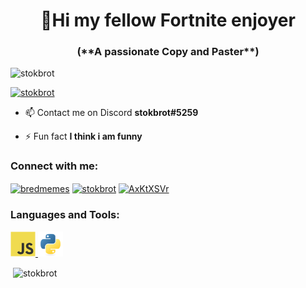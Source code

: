 <h1 align="center">👋Hi my fellow Fortnite enjoyer</h1>
<h3 align="center">(**A passionate Copy and Paster**)</h3>

<p align="left"> <img src="https://komarev.com/ghpvc/?username=stokbrot&label=Profile%20views&color=0e75b6&style=flat" alt="stokbrot" /> </p>

<p align="left"> <a href="https://github.com/ryo-ma/github-profile-trophy"><img src="https://github-profile-trophy.vercel.app/?username=stokbrot" alt="stokbrot" /></a> </p>

- 📫 Contact me on Discord **stokbrot#5259**

- ⚡ Fun fact **I think i am funny**

<h3 align="left">Connect with me:</h3>
<p align="left">
<a href="https://instagram.com/bredmemes" target="blank"><img align="center" src="https://raw.githubusercontent.com/rahuldkjain/github-profile-readme-generator/master/src/images/icons/Social/instagram.svg" alt="bredmemes" height="30" width="40" /></a>
<a href="https://www.youtube.com/c/stokbrot" target="blank"><img align="center" src="https://raw.githubusercontent.com/rahuldkjain/github-profile-readme-generator/master/src/images/icons/Social/youtube.svg" alt="stokbrot" height="30" width="40" /></a>
<a href="https://discord.gg/AxKtXSVr" target="blank"><img align="center" src="https://raw.githubusercontent.com/rahuldkjain/github-profile-readme-generator/master/src/images/icons/Social/discord.svg" alt="AxKtXSVr" height="30" width="40" /></a>
</p>

<h3 align="left">Languages and Tools:</h3>
<p align="left"> <a href="https://developer.mozilla.org/en-US/docs/Web/JavaScript" target="_blank" rel="noreferrer"> <img src="https://raw.githubusercontent.com/devicons/devicon/master/icons/javascript/javascript-original.svg" alt="javascript" width="40" height="40"/> </a> <a href="https://www.python.org" target="_blank" rel="noreferrer"> <img src="https://raw.githubusercontent.com/devicons/devicon/master/icons/python/python-original.svg" alt="python" width="40" height="40"/> </a> </p>

<p>&nbsp;<img align="center" src="https://github-readme-stats.vercel.app/api?username=stokbrot&show_icons=true&locale=en" alt="stokbrot" /></p>

